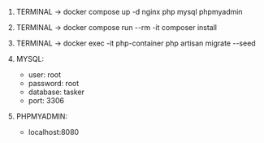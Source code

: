 1. TERMINAL -> docker compose up -d nginx php mysql phpmyadmin
2. TERMINAL -> docker compose run --rm -it composer install
3. TERMINAL -> docker exec -it php-container php artisan migrate --seed

4. MYSQL:
   - user: root
   - password: root
   - database: tasker
   - port: 3306
5. PHPMYADMIN:
   - localhost:8080

